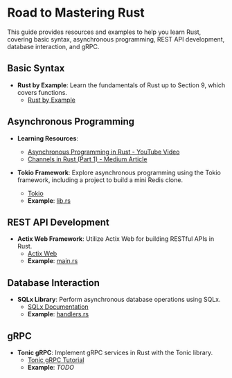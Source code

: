 # Road to Mastering Rust

This guide provides resources and examples to help you learn Rust, covering basic syntax, asynchronous programming, REST API development, database interaction, and gRPC.

## Basic Syntax

- **Rust by Example**: Learn the fundamentals of Rust up to Section 9, which covers functions.
  - [Rust by Example](https://doc.rust-lang.org/rust-by-example/)

## Asynchronous Programming

- **Learning Resources**:
  - [Asynchronous Programming in Rust - YouTube Video](https://www.youtube.com/watch?v=K8LNPYNvT-U)
  - [Channels in Rust (Part 1) - Medium Article](https://medium.com/@disserman/channels-in-rust-part-1-d28a07bf782c)

- **Tokio Framework**: Explore asynchronous programming using the Tokio framework, including a project to build a mini Redis clone.
  - [Tokio](https://tokio.rs/)
  - **Example**: [lib.rs](https://github.com/Armingodiz/get-rusty/blob/master/src/lib.rs)

## REST API Development

- **Actix Web Framework**: Utilize Actix Web for building RESTful APIs in Rust.
  - [Actix Web](https://actix.rs/)
  - **Example**: [main.rs](https://github.com/Armingodiz/get-rusty/blob/master/src/main.rs)

## Database Interaction

- **SQLx Library**: Perform asynchronous database operations using SQLx.
  - [SQLx Documentation](https://docs.rs/sqlx/latest/sqlx/)
  - **Example**: [handlers.rs](https://github.com/Armingodiz/get-rusty/blob/master/src/handlers.rs)

## gRPC

- **Tonic gRPC**: Implement gRPC services in Rust with the Tonic library.
  - [Tonic gRPC Tutorial](https://github.com/hyperium/tonic/blob/master/examples/helloworld-tutorial.md)
  - **Example**: *TODO*
